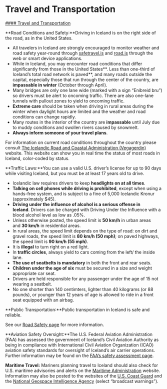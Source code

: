 # Travel and Transportation

[#### Travel and Transportation](javascript:void(0); "Travel and Transportation")

**Road Conditions and Safety:**Driving in Iceland is on the right side of the road, as in the United States.

* All travelers in Iceland are strongly encouraged to monitor weather and road safety year-round through [safetravel.is](https://safetravel.is/) and [road.is](https://www.road.is/) through the web or smart device applications.
* While in Iceland, you may encounter road conditions that differ significantly from those in the United States**. Less than one-third of Iceland’s total road network is paved**, and many roads outside the capital, especially those that run through the center of the country, are **impassable in winter** (October through April).
* Many bridges are only one lane wide (marked with a sign “Enibreid bru”) so drivers must be alert to oncoming traffic. There are also one-lane tunnels with pullout zones to yield to oncoming traffic.
* **Extreme care** should be taken when driving in rural areas during the winter when daylight hours are limited and the weather and road conditions can change rapidly.
* Many routes in the interior of the country are **impassable** until July due to muddy conditions and swollen rivers caused by snowmelt.
* **Always inform someone of your travel plans**.

For information on current road conditions throughout the country please consult [The Icelandic Road and Coastal Administration (Vegagerdin)](http://www.road.is/) website. This website can show you in real time the status of most roads in Iceland, color-coded by status.

**Traffic Laws:**You can use a valid U.S. driver’s license for up to 90 days while visiting Iceland, but you must be at least 17 years old to drive.

* Icelandic law requires drivers to keep **headlights on at all times**.
* **Talking on cell phones while driving is prohibited**, except when using a hands-free system, and is subject to a fine of 5,000 Icelandic Kronur (approximately $45).
* **Driving under the influence of alcohol is a serious offense in Iceland**. Drivers can be charged with Driving Under the Influence with a blood alcohol level as low as .05%.
* Unless otherwise posted, the speed limit is **50 km/h** in urban areas and **30 km/h** in residential areas.
* In rural areas, the speed limit depends on the type of road: on dirt and gravel roads, the speed limit is **80 km/h (50 mph)**; on paved highways, the speed limit is **90 km/h (55 mph)**.
* It is **illegal** to turn right on a red light.
* In **traffic circles**, always yield to cars coming from the left/ the inside lane.
* **The use of seatbelts is mandatory** in both the front and rear seats.
* **Children under the age of six** must be secured in a size and weight appropriate car seat.
* Drivers are held responsible for any passenger under the age of 15 not wearing a seatbelt.
* No one shorter than 140 centimters, lighter than 40 kilograms (or 88 pounds), or younger than 12 years of age is allowed to ride in a front seat equipped with an airbag.

**Public Transportation:**Public transportation in Iceland is safe and reliable.

See our [Road Safety page](http://travel.state.gov/content/passports/english/go/safety/road.html) for more information.

**Aviation Safety Oversight:**The U.S. Federal Aviation Administration (FAA) has assessed the government of Iceland’s Civil Aviation Authority as being in compliance with International Civil Aviation Organization (ICAO) aviation safety standards for oversight of Iceland’s air carrier operations. Further information may be found on the [FAA’s safety assessment page](https://www.faa.gov/about/initiatives/iasa/).

**Maritime Travel:** Mariners planning travel to Iceland should also check for U.S. maritime advisories and alerts on the [Maritime Administration](https://www.marad.dot.gov/environment-and-safety/office-of-security/msci/) website. Information may also be posted to the websites of the [U.S. Coast Guard](https://homeport.uscg.mil/) and the [National Geospace Intelligence Agency](https://msi.nga.mil/NGAPortal/MSI.portal) (select “broadcast warnings”).